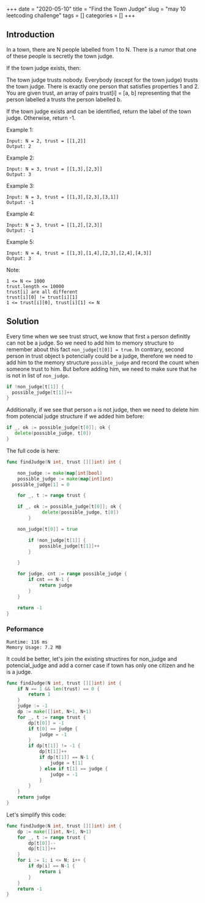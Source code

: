 +++
date = "2020-05-10"
title = "Find the Town Judge"
slug = "may 10 leetcoding challenge"
tags = []
categories = []
+++

## Introduction

In a town, there are N people labelled from 1 to N.  There is a rumor that one of these people is secretly the town judge.

If the town judge exists, then:

The town judge trusts nobody.
Everybody (except for the town judge) trusts the town judge.
There is exactly one person that satisfies properties 1 and 2.
You are given trust, an array of pairs trust[i] = [a, b] representing that the person labelled a trusts the person labelled b.

If the town judge exists and can be identified, return the label of the town judge.  Otherwise, return -1.



Example 1:
```
Input: N = 2, trust = [[1,2]]
Output: 2
```

Example 2:
```
Input: N = 3, trust = [[1,3],[2,3]]
Output: 3
```

Example 3:
```
Input: N = 3, trust = [[1,3],[2,3],[3,1]]
Output: -1
```

Example 4:
```
Input: N = 3, trust = [[1,2],[2,3]]
Output: -1
```

Example 5:
```
Input: N = 4, trust = [[1,3],[1,4],[2,3],[2,4],[4,3]]
Output: 3
```

Note:
```
1 <= N <= 1000
trust.length <= 10000
trust[i] are all different
trust[i][0] != trust[i][1]
1 <= trust[i][0], trust[i][1] <= N
```

## Solution

Every time when we see trust struct, we know that first `a` person definitly can not be a judge.
So we need to add him to memory structure to remember about this fact `non_judge[t[0]] = true`.
In contrary, second person in trust object `b` potencially could be a judge, therefore we need to add
him to the memory structure `possible_judge` and record the count when someone trust to him.
But before adding him, we need to make sure that he is not in list of `non_judge`.

``` go
if !non_judge[t[1]] {
  possible_judge[t[1]]++
}
```

Additionally, if we see that person `a` is not judge, then we need to delete him from potencial judge structure if
we added him before:

``` go
if _, ok := possible_judge[t[0]]; ok {
   delete(possible_judge, t[0])
}
```

The full code is here:

``` go
func findJudge(N int, trust [][]int) int {

	non_judge := make(map[int]bool)
	possible_judge := make(map[int]int)
  possible_judge[1] = 0

	for _, t := range trust {

    if _, ok := possible_judge[t[0]]; ok {
			 delete(possible_judge, t[0])
		}

    non_judge[t[0]] = true

		if !non_judge[t[1]] {
			possible_judge[t[1]]++
		}

	}

	for judge, cnt := range possible_judge {
		if cnt == N-1 {
			return judge
		}
	}

	return -1
}
```

### Peformance

```
Runtime: 116 ms
Memory Usage: 7.2 MB
```

It could be better, let's join the existing structires for non_judge and potencial_judge and add a corner case if town has only one citizen and he is a judge.

``` go
func findJudge(N int, trust [][]int) int {
    if N == 1 && len(trust) == 0 {
        return 1
    }
    judge := -1
    dp := make([]int, N+1, N+1)
    for _, t := range trust {
        dp[t[0]] = -1
        if t[0] == judge {
            judge = -1
        }
        if dp[t[1]] != -1 {
            dp[t[1]]++
            if dp[t[1]] == N-1 {
                judge = t[1]
            } else if t[1] == judge {
                judge = -1
            }
        }
    }
    return judge
}
```


Let's simplify this code:

``` go
func findJudge(N int, trust [][]int) int {
    dp := make([]int, N+1, N+1)
    for _, t := range trust {
        dp[t[0]]--
        dp[t[1]]++
    }
    for i := 1; i <= N; i++ {
        if dp[i] == N-1 {
            return i
        }
    }
    return -1
}
```
